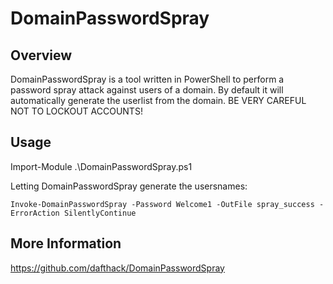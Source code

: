 # DomainPasswordSpray

## Overview

DomainPasswordSpray is a tool written in PowerShell to perform a password spray attack against users of a domain. By default it will automatically generate the userlist from the domain. BE VERY CAREFUL NOT TO LOCKOUT ACCOUNTS!

## Usage

Import-Module .\DomainPasswordSpray.ps1

Letting DomainPasswordSpray generate the usersnames:

    Invoke-DomainPasswordSpray -Password Welcome1 -OutFile spray_success -ErrorAction SilentlyContinue


## More Information

https://github.com/dafthack/DomainPasswordSpray